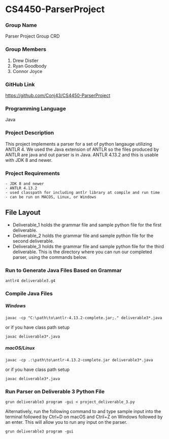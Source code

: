 # CS4450-ParserProject

### Group Name

Parser Project Group CRD

### Group Members

1. Drew Distler
2. Ryan Goodbody
3. Connor Joyce

### GitHub Link

https://github.com/Conj43/CS4450-ParserProject

### Programming Language

Java

### Project Description

This project implements a parser for a set of python langauge utilizing ANTLR 4. We used the Java extension of ANTLR so the files produced by ANTLR are java and out parser is in Java.
ANTLR 4.13.2 and this is usable with JDK 8 and newer.



### Project Requirements

    - JDK 8 and newer
    - ANTLR 4.13.2
    - used classpath for including antlr library at compile and run time
    - can be run on MACOS, Linux, or Windows

## File Layout
- Deliverable_1 holds the grammar file and sample python file for the first deliverable.
- Deliverable_2 holds the grammar file and sample python file for the second deliverable.
- Deliverable_3 holds the grammar file and sample python file for the third deliverable. This is the directory where you can run our completed parser, using the commands below.

### Run to Generate Java Files Based on Grammar 

```console
antlr4 deliverable3.g4
```

### Compile Java Files

##### Windows 
```console
javac -cp "C:\path\to\antlr-4.13.2-complete.jar;." deliverable3*.java
```
or if you have class path setup
```console
javac deliverable3*.java
```
##### macOS/Linux
```console
javac -cp .:\path\to\antlr-4.13.2-complete.jar deliverable3*.java
```
or if you have class path setup
```console
javac deliverable3*.java
```
### Run Parser on Deliverable 3 Python File
```console
grun deliverable3 program -gui < project_deliverable_3.py
```

Alternatively, run the following command to and type sample input into the terminal followed by Ctrl+D on macOS and Ctril+Z on Windows followed by an enter. This will allow you to run any input on the parser.
```console
grun deliverable3 program -gui
```



